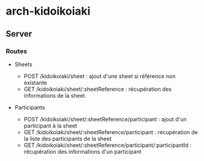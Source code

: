 # arch-kidoikoiaki

## Server

### Routes

* Sheets
  * POST /kidoikoiaki/sheet : ajout d'une sheet si référence non existante
  * GET /kidoikoiaki/sheet/:sheetReference : récupération des informations de la sheet

* Participants
  * POST /kidoikoiaki/sheet/:sheetReference/participant : ajout d'un participant à la sheet
  * GET /kidoikoiaki/sheet/:sheetReference/participant : récupération de la liste des participants de la sheet
  * GET /kidoikoiaki/sheet/:sheetReference/participant/:participantId : récupération des informations d'un participant
